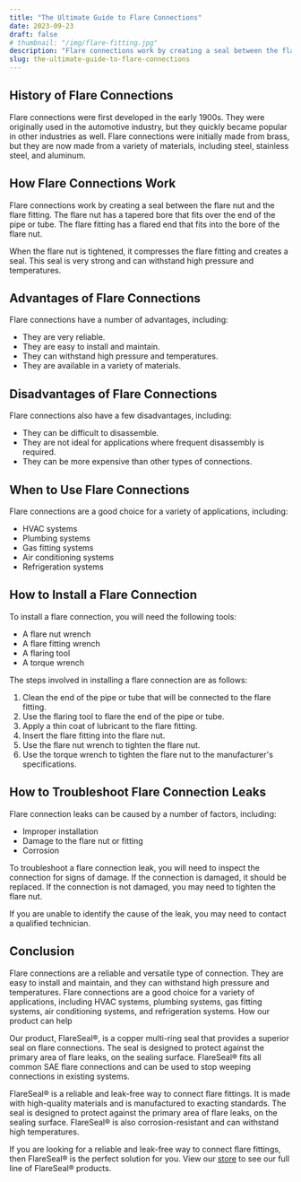 ```yaml
---
title: "The Ultimate Guide to Flare Connections"
date: 2023-09-23
draft: false
# thumbnail: "/img/flare-fitting.jpg"
description: "Flare connections work by creating a seal between the flare nut and the flare fitting."
slug: the-ultimate-guide-to-flare-connections
---
```


## History of Flare Connections

Flare connections were first developed in the early 1900s. They were originally used in the automotive industry, but they quickly became popular in other industries as well.
Flare connections were initially made from brass, but they are now made from a variety of materials, including steel, stainless steel, and aluminum.

## How Flare Connections Work

Flare connections work by creating a seal between the flare nut and the flare fitting. The flare nut has a tapered bore that fits over the end of the pipe or tube. The flare fitting has a flared end that fits into the bore of the flare nut.

When the flare nut is tightened, it compresses the flare fitting and creates a seal. This seal is very strong and can withstand high pressure and temperatures.

## Advantages of Flare Connections

Flare connections have a number of advantages, including:

- They are very reliable.
- They are easy to install and maintain.
- They can withstand high pressure and temperatures.
- They are available in a variety of materials.

## Disadvantages of Flare Connections

Flare connections also have a few disadvantages, including:

- They can be difficult to disassemble.
- They are not ideal for applications where frequent disassembly is required.
- They can be more expensive than other types of connections.

## When to Use Flare Connections

Flare connections are a good choice for a variety of applications, including:

- HVAC systems
- Plumbing systems
- Gas fitting systems
- Air conditioning systems
- Refrigeration systems

## How to Install a Flare Connection

To install a flare connection, you will need the following tools:

- A flare nut wrench
- A flare fitting wrench
- A flaring tool
- A torque wrench

The steps involved in installing a flare connection are as follows:

1. Clean the end of the pipe or tube that will be connected to the flare fitting.
2. Use the flaring tool to flare the end of the pipe or tube.
3. Apply a thin coat of lubricant to the flare fitting.
4. Insert the flare fitting into the flare nut.
5. Use the flare nut wrench to tighten the flare nut.
6. Use the torque wrench to tighten the flare nut to the manufacturer's specifications.

## How to Troubleshoot Flare Connection Leaks

Flare connection leaks can be caused by a number of factors, including:

- Improper installation
- Damage to the flare nut or fitting
- Corrosion

To troubleshoot a flare connection leak, you will need to inspect the connection for signs of damage. If the connection is damaged, it should be replaced. If the connection is not damaged, you may need to tighten the flare nut.

If you are unable to identify the cause of the leak, you may need to contact a qualified technician.

## Conclusion

Flare connections are a reliable and versatile type of connection. They are easy to install and maintain, and they can withstand high pressure and temperatures. Flare connections are a good choice for a variety of applications, including HVAC systems, plumbing systems, gas fitting systems, air conditioning systems, and refrigeration systems.
How our product can help

Our product, FlareSeal®, is a copper multi-ring seal that provides a superior seal on flare connections. The seal is designed to protect against the primary area of flare leaks, on the sealing surface. FlareSeal® fits all common SAE flare connections and can be used to stop weeping connections in existing systems.

FlareSeal® is a reliable and leak-free way to connect flare fittings. It is made with high-quality materials and is manufactured to exacting standards. The seal is designed to protect against the primary area of flare leaks, on the sealing surface. FlareSeal® is also corrosion-resistant and can withstand high temperatures.

If you are looking for a reliable and leak-free way to connect flare fittings, then FlareSeal® is the perfect solution for you. View our [store](/shop) to see our full line of FlareSeal®  products.
